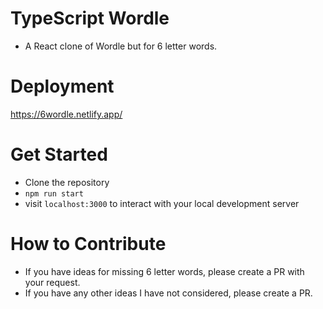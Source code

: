 # TypeScript Wordle

- A React clone of Wordle but for 6 letter words.

# Deployment

https://6wordle.netlify.app/

# Get Started

- Clone the repository
- `npm run start`
- visit `localhost:3000` to interact with your local development server

# How to Contribute

- If you have ideas for missing 6 letter words, please create a PR with your request.
- If you have any other ideas I have not considered, please create a PR.
